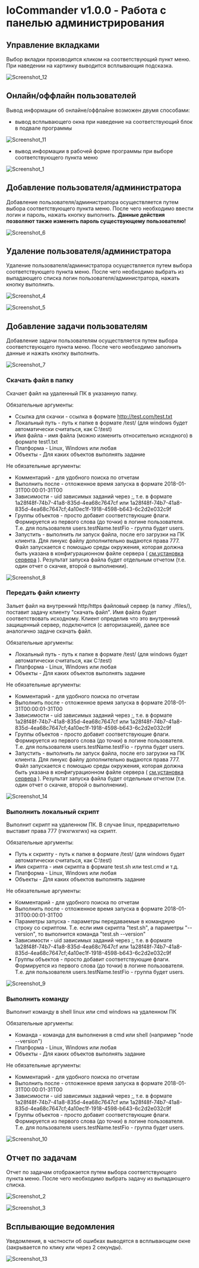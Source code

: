 # IoCommander v1.0.0 - Работа с панелью администрирования

## Управление вкладками
Выбор вкладки производится кликом на соответствующий пункт меню. При наведении на картинку выводится всплывающия подсказка.

![Screenshot_12](https://github.com/siarheidudko/iocommander/raw/master/docs/web/img/Screenshot_12.png)

## Онлайн/оффлайн пользователей
Вывод информации об онлайне/оффлайне возможен двумя способами:
- вывод всплывающего окна при наведение на соответствующий блок в подвале программы

![Screenshot_11](https://github.com/siarheidudko/iocommander/raw/master/docs/web/img/Screenshot_11.png)

- вывод информации в рабочей форме программы при выборе соответствующего пункта меню

![Screenshot_1](https://github.com/siarheidudko/iocommander/raw/master/docs/web/img/Screenshot_1.png)

## Добавление пользователя/администратора
Добавление пользователя/администратора осуществляется путем выбора соответствующего пункта меню. После чего необходимо ввести логин и пароль, нажать кнопку выполнить.
**Данные действия позволяют также изменить пароль существующему пользователю!**

![Screenshot_6](https://github.com/siarheidudko/iocommander/raw/master/docs/web/img/Screenshot_6.png)

## Удаление пользователя/администратора
Удаление пользователя/администратора осуществляется путем выбора соответствующего пункта меню. После чего необходимо выбрать из выпадающего списка логин пользователя/администратора, нажать кнопку выполнить.

![Screenshot_4](https://github.com/siarheidudko/iocommander/raw/master/docs/web/img/Screenshot_4.png)

![Screenshot_5](https://github.com/siarheidudko/iocommander/raw/master/docs/web/img/Screenshot_5.png)

## Добавление задачи пользователям
Добавление задачи пользователям осуществляется путем выбора соответствующего пункта меню. После чего необходимо заполнить данные и нажать кнопку выполнить.

![Screenshot_7](https://github.com/siarheidudko/iocommander/raw/master/docs/web/img/Screenshot_7.png)

### Скачать файл в папку
Скачает файл на удаленный ПК в указанную папку.

Обязательные аргументы:
- Ссылка для скачки - ссылка в формате http://test.com/test.txt
- Локальный путь - путь к папке в формате /test/ (для windows будет автоматически считаться, как C:\test\)
- Имя файла - имя файла (можно изменить относительно исходного) в формате test1.txt
- Платформа - Linux, Windows или любая
- Объекты - Для каких объектов выполнять задание

Не обязательные аргументы:
- Комментарий - для удобного поиска по отчетам
- Выполнить после - отложенное время запуска в формате 2018-01-31T00:00:01-31T00
- Зависимости - uid зависимых заданий через ;, т.е. в формате 1a28f48f-74b7-41a8-835d-4ea68c7647cf или 1a28f48f-74b7-41a8-835d-4ea68c7647cf;4a10ec1f-1918-4598-b643-6c2d2e032c9f
- Группы объектов - просто добавит соответствующие флаги. Формируется из первого слова (до точки) в логине пользователя. Т.е. для пользователя users.testName.testFio - группа будет users.
- Запустить - выполнить ли запуск файла, после его загрузки на ПК клиента. Для линукс файлу дополнительно выдаются права 777. Файл запускается с помощью среды окружения, которая должна быть указана в конфигурационном файле сервера ( [см.установка сервера](https://github.com/siarheidudko/iocommander/blob/master/docs/server/install.md) ). Результат запуска файла будет отдельным отчетом (т.е. один отчет о скачке, второй о выполнении).

![Screenshot_8](https://github.com/siarheidudko/iocommander/raw/master/docs/web/img/Screenshot_8.png)

### Передать файл клиенту
Зальет файл на внутренний http/https файловый сервер (в папку ./files/), поставит задачу клиенту "скачать файл". Имя файла будет соответствовать исходному. Клиент определив что это внутренний защищенный сервер, подключится (с авторизацией), далее все аналогично задаче скачать файл.

Обязательные аргументы:
- Локальный путь - путь к папке в формате /test/ (для windows будет автоматически считаться, как C:\test\)
- Платформа - Linux, Windows или любая
- Объекты - Для каких объектов выполнять задание

Не обязательные аргументы:
- Комментарий - для удобного поиска по отчетам
- Выполнить после - отложенное время запуска в формате 2018-01-31T00:00:01-31T00
- Зависимости - uid зависимых заданий через ;, т.е. в формате 1a28f48f-74b7-41a8-835d-4ea68c7647cf или 1a28f48f-74b7-41a8-835d-4ea68c7647cf;4a10ec1f-1918-4598-b643-6c2d2e032c9f
- Группы объектов - просто добавит соответствующие флаги. Формируется из первого слова (до точки) в логине пользователя. Т.е. для пользователя users.testName.testFio - группа будет users.
- Запустить - выполнить ли запуск файла, после его загрузки на ПК клиента. Для линукс файлу дополнительно выдаются права 777. Файл запускается с помощью среды окружения, которая должна быть указана в конфигурационном файле сервера ( [см.установка сервера](https://github.com/siarheidudko/iocommander/blob/master/docs/server/install.md) ). Результат запуска файла будет отдельным отчетом (т.е. один отчет о скачке, второй о выполнении).

![Screenshot_14](https://github.com/siarheidudko/iocommander/raw/master/docs/web/img/Screenshot_14.png)

### Выполнить локальный скрипт
Выполнит скрипт на удаленном ПК. В случае linux, предварительно выставит права 777 (rwxrwxrwx) на скрипт.

Обязательные аргументы:
- Путь к скрипту - путь к папке в формате /test/ (для windows будет автоматически считаться, как C:\test\)
- Имя скрипта - имя скрипта в формате test.sh или test.cmd и т.д.
- Платформа - Linux, Windows или любая
- Объекты - Для каких объектов выполнять задание

Не обязательные аргументы:
- Комментарий - для удобного поиска по отчетам
- Выполнить после - отложенное время запуска в формате 2018-01-31T00:00:01-31T00
- Параметры запуска - параметры передаваемые в командную строку со скриптом. Т.е. если имя скрипта "test.sh", а параметры "--version", то выполнится команда "test.sh --version"
- Зависимости - uid зависимых заданий через ;, т.е. в формате 1a28f48f-74b7-41a8-835d-4ea68c7647cf или 1a28f48f-74b7-41a8-835d-4ea68c7647cf;4a10ec1f-1918-4598-b643-6c2d2e032c9f
- Группы объектов - просто добавит соответствующие флаги. Формируется из первого слова (до точки) в логине пользователя. Т.е. для пользователя users.testName.testFio - группа будет users.

![Screenshot_9](https://github.com/siarheidudko/iocommander/raw/master/docs/web/img/Screenshot_9.png)

### Выполнить команду
Выполнит команду в shell linux или cmd windows на удаленном ПК

Обязательные аргументы:
- Команда - команда для выполнения в cmd или shell (например "node --version")
- Платформа - Linux, Windows или любая
- Объекты - Для каких объектов выполнять задание

Не обязательные аргументы:
- Комментарий - для удобного поиска по отчетам
- Выполнить после - отложенное время запуска в формате 2018-01-31T00:00:01-31T00
- Зависимости - uid зависимых заданий через ;, т.е. в формате 1a28f48f-74b7-41a8-835d-4ea68c7647cf или 1a28f48f-74b7-41a8-835d-4ea68c7647cf;4a10ec1f-1918-4598-b643-6c2d2e032c9f
- Группы объектов - просто добавит соответствующие флаги. Формируется из первого слова (до точки) в логине пользователя. Т.е. для пользователя users.testName.testFio - группа будет users.

![Screenshot_10](https://github.com/siarheidudko/iocommander/raw/master/docs/web/img/Screenshot_10.png)

## Отчет по задачам
Отчет по задачам отображается путем выбора соответствующего пункта меню. После чего необходимо выбрать задачу из выпадающего списка.

![Screenshot_2](https://github.com/siarheidudko/iocommander/raw/master/docs/web/img/Screenshot_2.png)

![Screenshot_3](https://github.com/siarheidudko/iocommander/raw/master/docs/web/img/Screenshot_3.png)

## Всплывающие ведомления
Уведомления, в частности об ошибках выводятся в всплывающем окне (закрывается по клику или через 2 секунды).

![Screenshot_13](https://github.com/siarheidudko/iocommander/raw/master/docs/web/img/Screenshot_13.png)